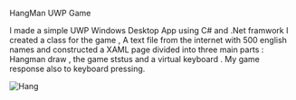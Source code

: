 HangMan UWP Game

I made a simple UWP Windows Desktop App using  C# and .Net framwork
I created a class for the game , A text file from the internet with 500 english names and constructed a XAML page
divided into three main parts : Hangman draw , the game ststus and a virtual keyboard .
My game response also to keyboard pressing.

![Hang](https://user-images.githubusercontent.com/91791115/174875721-26736cc5-5579-48e2-91bb-fb5e997f43a5.png)
